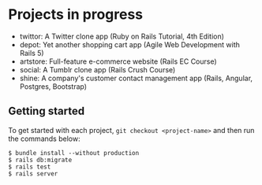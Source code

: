# Projects in progress

- twittor: A Twitter clone app (Ruby on Rails Tutorial, 4th Edition)
- depot: Yet another shopping cart app (Agile Web Development with Rails 5)
- artstore: Full-feature e-commerce website (Rails EC Course)
- social: A Tumblr clone app (Rails Crush Course)
- shine: A company's customer contact management app (Rails, Angular, Postgres, Bootstrap) 

## Getting started

To get started with each project, `git checkout <project-name>` and then run the commands below:

```
$ bundle install --without production
$ rails db:migrate
$ rails test
$ rails server
```
